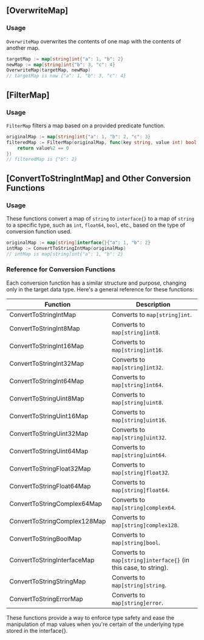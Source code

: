 ## [OverwriteMap]
### Usage
`OverwriteMap` overwrites the contents of one map with the contents of another map.

```go
targetMap := map[string]int{"a": 1, "b": 2}
newMap := map[string]int{"b": 3, "c": 4}
OverwriteMap(targetMap, newMap)
// targetMap is now {"a": 1, "b": 3, "c": 4}
```

## [FilterMap]
### Usage
`FilterMap` filters a map based on a provided predicate function.

```go
originalMap := map[string]int{"a": 1, "b": 2, "c": 3}
filteredMap := FilterMap(originalMap, func(key string, value int) bool {
    return value%2 == 0
})
// filteredMap is {"b": 2}
```

## [ConvertToStringIntMap] and Other Conversion Functions
### Usage
These functions convert a map of `string` to `interface{}` to a map of `string` to a specific type, such as `int`, `float64`, `bool`, etc., based on the type of conversion function used.

```go
originalMap := map[string]interface{}{"a": 1, "b": 2}
intMap := ConvertToStringIntMap(originalMap)
// intMap is map[string]int{"a": 1, "b": 2}
```

### Reference for Conversion Functions
Each conversion function has a similar structure and purpose, changing only in the target data type. Here's a general reference for these functions:

| Function                           | Description                                                  |
|------------------------------------|--------------------------------------------------------------|
| ConvertToStringIntMap              | Converts to `map[string]int`.                                |
| ConvertToStringInt8Map             | Converts to `map[string]int8`.                               |
| ConvertToStringInt16Map            | Converts to `map[string]int16`.                              |
| ConvertToStringInt32Map            | Converts to `map[string]int32`.                              |
| ConvertToStringInt64Map            | Converts to `map[string]int64`.                              |
| ConvertToStringUint8Map            | Converts to `map[string]uint8`.                              |
| ConvertToStringUint16Map           | Converts to `map[string]uint16`.                             |
| ConvertToStringUint32Map           | Converts to `map[string]uint32`.                             |
| ConvertToStringUint64Map           | Converts to `map[string]uint64`.                             |
| ConvertToStringFloat32Map          | Converts to `map[string]float32`.                            |
| ConvertToStringFloat64Map          | Converts to `map[string]float64`.                            |
| ConvertToStringComplex64Map        | Converts to `map[string]complex64`.                          |
| ConvertToStringComplex128Map       | Converts to `map[string]complex128`.                         |
| ConvertToStringBoolMap             | Converts to `map[string]bool`.                               |
| ConvertToStringInterfaceMap        | Converts to `map[string]interface{}` (in this case, to string). |
| ConvertToStringStringMap           | Converts to `map[string]string`.                             |
| ConvertToStringErrorMap            | Converts to `map[string]error`.                              |

These functions provide a way to enforce type safety and ease the manipulation of map values when you're certain of the underlying type stored in the interface{}.
